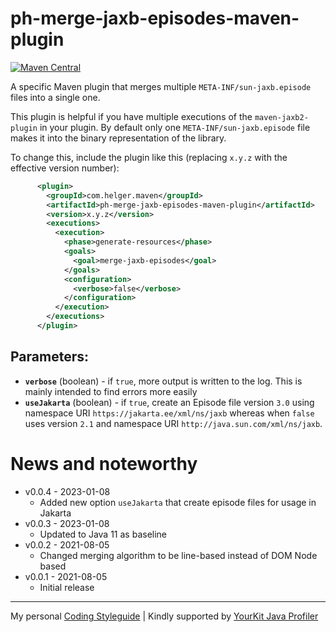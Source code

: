 # ph-merge-jaxb-episodes-maven-plugin

[![Maven Central](https://maven-badges.herokuapp.com/maven-central/com.helger.maven/ph-merge-jaxb-episodes-maven-plugin/badge.svg)](https://maven-badges.herokuapp.com/maven-central/com.helger.maven/ph-merge-jaxb-episodes-maven-plugin) 

A specific Maven plugin that merges multiple `META-INF/sun-jaxb.episode` files into a single one.

This plugin is helpful if you have multiple executions of the `maven-jaxb2-plugin` in your plugin.
By default only one `META-INF/sun-jaxb.episode` file makes it into the binary representation of the library.

To change this, include the plugin like this (replacing `x.y.z` with the effective version number):

```xml
      <plugin>
        <groupId>com.helger.maven</groupId>
        <artifactId>ph-merge-jaxb-episodes-maven-plugin</artifactId>
        <version>x.y.z</version>
        <executions>
          <execution>
            <phase>generate-resources</phase>
            <goals>
              <goal>merge-jaxb-episodes</goal>
            </goals>
            <configuration>
              <verbose>false</verbose>
            </configuration>
          </execution>
        </executions>
      </plugin>
```

## Parameters:

* **`verbose`** (boolean) - if `true`, more output is written to the log. This is mainly intended to find errors more easily
* **`useJakarta`** (boolean) - if `true`, create an Episode file version `3.0` using namespace URI `https://jakarta.ee/xml/ns/jaxb` whereas when `false` uses version `2.1` and namespace URI `http://java.sun.com/xml/ns/jaxb`.

# News and noteworthy

* v0.0.4 - 2023-01-08
    * Added new option `useJakarta` that create episode files for usage in Jakarta
* v0.0.3 - 2023-01-08
    * Updated to Java 11 as baseline
* v0.0.2 - 2021-08-05
    * Changed merging algorithm to be line-based instead of DOM Node based
* v0.0.1 - 2021-08-05
    * Initial release

---

My personal [Coding Styleguide](https://github.com/phax/meta/blob/master/CodingStyleguide.md) |
Kindly supported by [YourKit Java Profiler](https://www.yourkit.com)